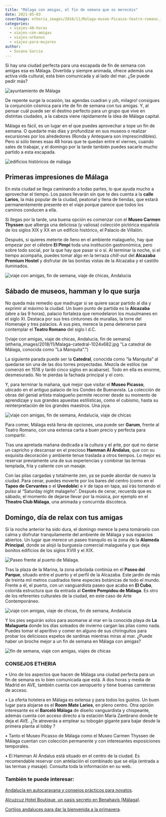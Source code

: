 ```yaml
---
title: "Málaga con amigas, el fin de semana que os merecéis"
date: 2021-05-03
coverImage: etheria_images/2018/11/Malaga-museo-Picasso-teatro-romano.jpg
categories: 
  - viajes-48-horas
  - viajes-con-amigas
  - viajes-urbanos
  - viajes-para-mujeres
author: 
  - Susana Garcia
---
```


Si hay una ciudad perfecta para una escapada de fin de semana con amigas esa es Málaga. Divertida y siempre animada, ofrece además una activa vida cultural, está bien comunicada y al lado del mar. ¿Se puede pedir más?

![ayuntamiento de Málaga](etheria_images/2018/12/malaga-amigas-ayuntamiento.jpg "Ayuntamiento de Málaga.")

De repente surge la ocasión, las agendas cuadran y ¡oh, milagro! consigues la conjunción 
cósmica para irte de fin de semana con tus amigas. Y, al pensar cuál puede ser el 
destino perfecto para un grupo que vive en distintas ciudades, a la cabeza viene 
rápidamente la idea de Málaga capital. 

Málaga es fácil, es un lugar en el que puedes aprovechar a tope un fin de semana. O 
quedarte más días y profundizar en sus museos o realizar excursiones por los alrededores 
(Ronda y Antequera son imprescindibles). Pero si sólo tienes esas 48 horas que te quedan 
entre el viernes, cuando sales de trabajar, y el domingo por la tarde también puedes 
sacarle mucho partido a esta escapada. 

![edificios históricos de málaga](etheria_images/2018/12/malaga-alcazaba.jpg "Jardín con la Alcazaba al fondo.")

## Primeras impresiones de Málaga

En esta ciudad se llega caminando a todas partes, lo que ayuda mucho a aprovechar el 
tiempo. Los pasos llevarán sin que te des cuenta a la **calle Larios**, la más popular 
de la ciudad, peatonal y llena de tiendas, que estará permanentemente presente en el 
viaje porque parece que todos los caminos conducen a ella. 

Si llegas por la tarde, una buena opción es comenzar con el **Museo Carmen Thyssen** que 
alberga una deliciosa (y valiosa) colección pictórica española de los siglos XIX y XX en 
un edificio histórico, el Palacio de Villalón. 

Después, si quieres meterte de lleno en el ambiente malagueño, hay que empezar por el 
célebre **El Pimpi** toda una institución gastronómica, pero sobre todo social, por la 
que hay que pasar sí o sí. Al terminar la noche, si el tiempo acompaña, puedes tomar 
algo en la terraza _chill-out_ del **Alcazaba Premium Hostel** y disfrutar de las 
bonitas vistas de la Alcazaba y el castillo iluminados. 

![viaje con amigas, fin de semana, viaje de chicas, Andalucia](etheria_images/2018/11/Malaga-museo-Picasso-teatro-romano-1024x743.jpg "Vista del Museo Picasso y el Teatro Romano desde la Alcazaba. Foto: Eduardo Grund © Museo Picasso Málaga.")

## Sábado de museos, hamman y lo que surja

No queda más remedio que madrugar si se quiere sacar partido al día y exprimir al máximo 
la ciudad. Un buen punto de partida es la **Alcazaba** (abre a las 9 horas), palacio 
fortaleza que remodelaron los musulmanes en el siglo XI. Destaca por sus tres cinturones 
de murallas, la torre del Homenaje y tres palacios. A sus pies, merece la pena detenerse 
para contemplar el **Teatro Romano** del siglo I d.C. 

![viaje con amigas, viaje de chicas, Andalucia, fin de semana](etheria_images/2018/11/Malaga-catedral-1024x682.jpg "La catedral de Málaga, conocida como "La Manquita".")

La siguiente parada puede ser la **Catedral**, conocida como “la Manquita” al quedarse 
sin una de las dos torres proyectadas. Mezcla de estilos (se comenzó en 1518 y tardó 
cinco siglos en acabarse). Todo en ella es enorme, desmesurado. No te pierdas la fachada 
principal y el coro. 

Y, para terminar la mañana, qué mejor que visitar el **Museo Picasso**, ubicado en el 
antiguo palacio de los Condes de Buenavista. La colección de obras del genial artista 
malagueño permite recorrer desde su momento de aprendizaje y sus grandes apuestas 
estilísticas, como el cubismo, hasta su reinterpretación de los grandes maestros. Una 
joya. 

![viaje con amigas, fin de semana, Andalucia, viaje de chicas](etheria_images/2018/11/Malaga-museo-Picasso-patio-central-1024x847.jpg "Patio central del Museo Picasso Málaga. Foto: Eduardo Grund © Museo Picasso Málaga.")

Para comer, Málaga está llena de opciones, una puede ser **Garum**, frente al Teatro 
Romano, con una extensa carta a buen precio y perfecta para compartir. 

Tras una apretada mañana dedicada a la cultura y el arte, por qué no darse un capricho y 
descansar en el precioso **Hamman Al Ándalus**, que con su exquisita decoración y 
ambiente tenue traslada a otros tiempos. Lo mejor es reservar previamente una de sus 
experiencias y combinar las termas templada, fría y caliente con un masaje. 

Con las pilas cargadas y totalmente zen, ya se puede abordar de nuevo la ciudad. Para 
cenar, puedes moverte por los bares del centro (como en el **Tapeo de Cervantes** o el 
**Uvedoble**) e ir de tapa en tapa, así irás tomando el pulso al “Saturday night 
malageño”. Después de cenar, recuerda que es sábado, el momento de dejarse llevar por la 
música, por ejemplo en el **Theatro Club Málaga**, una animada y concurrida discoteca. 

## Domingo, día de relax con tus amigas

Si la noche anterior ha sido dura, el domingo merece la pena tomárselo con calma y 
disfrutar tranquilamente del ambiente de Málaga y sus espacios abiertos. Un lugar que 
merece un paseo tranquilo es la zona de la **Alameda Principal**, donde se alojó la 
burguesía comercial malagueña y que deja bonitos edificios de los siglos XVIII y el XIX. 

![](etheria_images/2018/11/Malaga-puerto-1024x577.jpg "Paseo frente al puerto de Málaga.")

Tras la plaza de la Marina, la zona arbolada continúa en el **Paseo del Parque**, 
situado entre el puerto y el perfil de la Alcazaba. Este jardín de más de treinta mil 
metros cuadrados tiene especies botánicas de todo el mundo. Frente a él, el puerto, con 
un vanguardista paseo que acaba en **El Cubo**, colorida estructura que da entrada al 
**Centre Pompidou de Málaga**. Es otro de los referentes culturales de la ciudad, en 
este caso de Arte Contemporáneo. 

![viaje con amigas, viaje de chicas, fin de semana, Andalucia](etheria_images/2018/11/Malaga-centro-pompidou-1024x614.jpg "El Cubo, cara visible del Centre Poumpidour Málaga.")

Y los pies seguirán solos para asomarse al mar en la conocida playa de **La Malagueta** 
donde los días soleados de invierno cargan las pilas como nada. Puedes tomar el 
aperitivo y comer en alguno de sus chiringuitos para probar los deliciosos espetos de 
sardinas mientras miras al mar. ¿Puede haber un broche mejor a un fin de semana en 
Málaga con amigas? 

![fin de semana, viaje con amigas, viajes de chicas](etheria_images/2018/11/Malaga-espetos-1024x681.jpg "Deliciosos espetos malagueños.")

### CONSEJOS ETHERIA

• Uno de los aspectos que hacen de Málaga una ciudad perfecta para un fin de semana es 
lo bien comunicada que está. A dos horas y media de Madrid en AVE, también cuenta con 
aeropuerto y tiene buenas carreteras de acceso. 

• La oferta hotelera en Málaga es extensa y para todos los gustos. Un buen lugar para 
alojarse es el **Room Mate Larios**, en pleno centro. Otra opción interesante es el 
**Barceló Málaga** de diseño vanguardista y chispeante, además cuenta con acceso directo 
a la estación María Zambrano donde te deja el AVE. ¿Te atreverás a emplear su tobogán 
gigante para bajar desde la primera planta al lobby ? 

• Tanto el Museo Picasso de Málaga como el Museo Carmen Thyssen de Málaga cuentan con 
colección permanente y con interesantes exposiciones temporales. 

• El Hamman Al Ándalus está situado en el centro de la ciudad. Es recomendable reservar 
con antelación el combinado que se elija (entrada a las termas y masaje). Consulta toda 
la información en su web. 

### También te puede interesar:

[Andalucía en autocaravana y consejos prácticos para 
novatos](https://etheriamagazine.com/2021/04/07/consejos-rutas-andalucia-en-autocaravana/). 

[Alcuzcuz Hotel Boutique, un oasis secreto en Benahavís 
(Málaga)](https://etheriamagazine.com/2019/07/08/alcuzcuz-hotel-boutique-escapada-romantica-benahavis-malaga/). 

[Cortijos andaluces para dar la bienvenida a la 
primavera](https://etheriamagazine.com/2021/03/16/cortijos-andaluces-viaje-amigas/).
